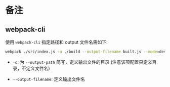 # 备注

## webpack-cli

使用 `webpack-cli` 指定路径和 output 文件名需如下:

``` bash
webpack ./src/index.js -o ./build --output-filename built.js --mode=development 
```

- `-o`: 为 `--output-path` 简写，定义输出文件的目录 (注意该项配置只定义目录，不定义文件名)

- `--output-filename`: 定义输出文件名